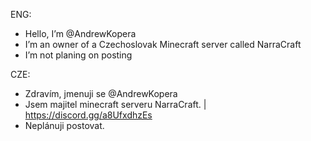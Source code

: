ENG:

- Hello, I’m @AndrewKopera
- I’m an owner of a Czechoslovak Minecraft server called NarraCraft
- I’m not planing on posting


CZE:

- Zdravím, jmenuji se @AndrewKopera
- Jsem majitel minecraft serveru NarraCraft. | https://discord.gg/a8UfxdhzEs
- Neplánuji postovat.


<!---
AndrewKopera/AndrewKopera is a ✨ special ✨ repository because its `README.md` (this file) appears on your GitHub profile.
You can click the Preview link to take a look at your changes.
--->
